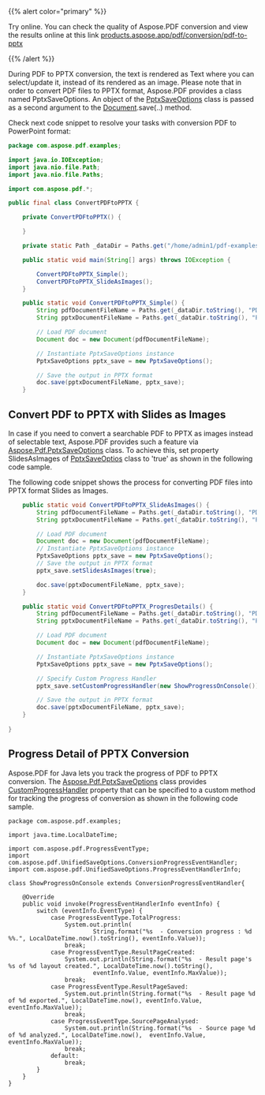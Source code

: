 
{{% alert color="primary" %}}

Try online. You can check the quality of Aspose.PDF conversion and view the results online at this link [products.aspose.app/pdf/conversion/pdf-to-pptx](https://products.aspose.app/pdf/conversion/pdf-to-pptx)

{{% /alert %}}

During PDF to PPTX conversion, the text is rendered as Text where you can select/update it, instead of its rendered as an image. Please note that in order to convert PDF files to PPTX format, Aspose.PDF provides a class named PptxSaveOptions. An object of the [PptxSaveOptions](https://apireference.aspose.com/pdf/java/com.aspose.pdf/PptxSaveOptions) class is passed as a second argument to the [Document](http://www.aspose.com/api/java/pdf/com.aspose.pdf/classes/Document).save(..) method. 

Check next code snippet to resolve your tasks with conversion PDF to PowerPoint format:

```java
package com.aspose.pdf.examples;

import java.io.IOException;
import java.nio.file.Path;
import java.nio.file.Paths;

import com.aspose.pdf.*;

public final class ConvertPDFtoPPTX {

    private ConvertPDFtoPPTX() {

    }

    private static Path _dataDir = Paths.get("/home/admin1/pdf-examples/Samples");

    public static void main(String[] args) throws IOException {

        ConvertPDFtoPPTX_Simple();
        ConvertPDFtoPPTX_SlideAsImages();
    }

    public static void ConvertPDFtoPPTX_Simple() {
        String pdfDocumentFileName = Paths.get(_dataDir.toString(), "PDFToPPTX.pdf").toString();
        String pptxDocumentFileName = Paths.get(_dataDir.toString(), "PDFToPPTX_out.pptx").toString();

        // Load PDF document
        Document doc = new Document(pdfDocumentFileName);

        // Instantiate PptxSaveOptions instance
        PptxSaveOptions pptx_save = new PptxSaveOptions();

        // Save the output in PPTX format
        doc.save(pptxDocumentFileName, pptx_save);
    }
```
## Convert PDF to PPTX with Slides as Images

In case if you need to convert a searchable PDF to PPTX as images instead of selectable text, Aspose.PDF provides such a feature via [Aspose.Pdf.PptxSaveOptions](https://apireference.aspose.com/pdf/java/com.aspose.pdf/PptxSaveOptions) class. To achieve this, set property SlidesAsImages  of [PptxSaveOptios](https://apireference.aspose.com/pdf/java/com.aspose.pdf/PptxSaveOptions) class to 'true' as shown in the following code sample.

The following code snippet shows the process for converting PDF files into PPTX format Slides as Images. 

```java
    public static void ConvertPDFtoPPTX_SlideAsImages() {
        String pdfDocumentFileName = Paths.get(_dataDir.toString(), "PDFToPPTX.pdf").toString();
        String pptxDocumentFileName = Paths.get(_dataDir.toString(), "PDFToPPTX_out.pptx").toString();

        // Load PDF document
        Document doc = new Document(pdfDocumentFileName);
        // Instantiate PptxSaveOptions instance
        PptxSaveOptions pptx_save = new PptxSaveOptions();
        // Save the output in PPTX format
        pptx_save.setSlidesAsImages(true);

        doc.save(pptxDocumentFileName, pptx_save);
    }

    public static void ConvertPDFtoPPTX_ProgresDetails() {
        String pdfDocumentFileName = Paths.get(_dataDir.toString(), "PDFToPPTX.pdf").toString();
        String pptxDocumentFileName = Paths.get(_dataDir.toString(), "PDFToPPTX_out.pptx").toString();

        // Load PDF document
        Document doc = new Document(pdfDocumentFileName);

        // Instantiate PptxSaveOptions instance
        PptxSaveOptions pptx_save = new PptxSaveOptions();

        // Specify Custom Progress Handler
        pptx_save.setCustomProgressHandler(new ShowProgressOnConsole());

        // Save the output in PPTX format
        doc.save(pptxDocumentFileName, pptx_save);
    }
    
}
```
## Progress Detail of PPTX Conversion

Aspose.PDF for Java lets you track the progress of PDF to PPTX conversion. The [Aspose.Pdf.PptxSaveOptions](https://apireference.aspose.com/pdf/java/com.aspose.pdf/PptxSaveOptions) class provides [CustomProgressHandler](https://apireference.aspose.com/pdf/java/com.aspose.pdf/HtmlSaveOptions) property that can be specified to a custom method for tracking the progress of conversion as shown in the following code sample.

```
package com.aspose.pdf.examples;

import java.time.LocalDateTime;

import com.aspose.pdf.ProgressEventType;
import com.aspose.pdf.UnifiedSaveOptions.ConversionProgressEventHandler;
import com.aspose.pdf.UnifiedSaveOptions.ProgressEventHandlerInfo;

class ShowProgressOnConsole extends ConversionProgressEventHandler{

    @Override
    public void invoke(ProgressEventHandlerInfo eventInfo) {        
        switch (eventInfo.EventType) {
            case ProgressEventType.TotalProgress:
                System.out.println(
                        String.format("%s  - Conversion progress : %d %%.", LocalDateTime.now().toString(), eventInfo.Value));
                break;
            case ProgressEventType.ResultPageCreated:
                System.out.println(String.format("%s  - Result page's %s of %d layout created.", LocalDateTime.now().toString(),
                        eventInfo.Value, eventInfo.MaxValue));
                break;
            case ProgressEventType.ResultPageSaved:
                System.out.println(String.format("%s  - Result page %d of %d exported.", LocalDateTime.now(), eventInfo.Value, eventInfo.MaxValue));
                break;
            case ProgressEventType.SourcePageAnalysed:
                System.out.println(String.format("%s  - Source page %d of %d analyzed.", LocalDateTime.now(),  eventInfo.Value, eventInfo.MaxValue));
                break;
            default:
                break;
        }
    }
}
```